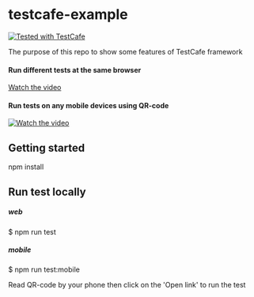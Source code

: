 # testcafe-example

<a href="https://github.com/DevExpress/testcafe">
    <img alt="Tested with TestCafe" src="https://img.shields.io/badge/tested%20with-TestCafe-2fa4cf.svg">
</a>

The purpose of this repo to show some features of TestCafe framework

#### Run different tests at the same browser

[Watch the video](http://take.ms/K4qZm)

#### Run tests on any mobile devices using QR-code

[![Watch the video](https://monosnap.com/file/En5ZweISzVnwMtBApkcIQMl1BeJVcx.png)](https://youtu.be/juc1ObcvpD8)


## Getting started
npm install

## Run test locally
##### web
$ npm run test

##### mobile
$ npm run test:mobile

Read QR-code by your phone then click on the 'Open link' to run the test